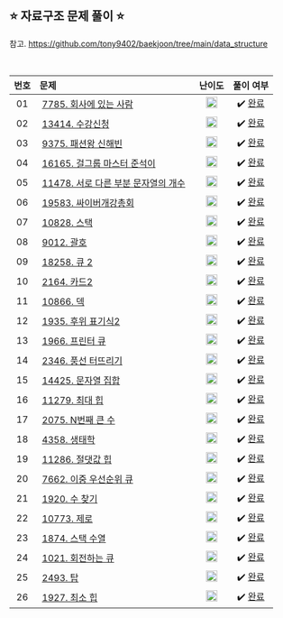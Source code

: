## ⭐️ 자료구조 문제 풀이 ⭐️ 

참고. https://github.com/tony9402/baekjoon/tree/main/data_structure

<br>

| **번호** | **문제** | **난이도** | **풀이 여부** |
|:--------:|:--------|:----------:|:-----------:|
| 01 | &nbsp;[7785. 회사에 있는 사람](https://www.acmicpc.net/problem/7785)&nbsp;&nbsp; | &nbsp;&nbsp;<img src="https://github.com/yuuforest/Baekjoon/assets/97596022/16c246cd-0ac7-4c70-8e59-ae53094efefd" width="20"/>&nbsp;&nbsp; | &nbsp;✔️ [완료](https://github.com/yuuforest/Baekjoon/blob/main/python/%EC%9E%90%EB%A3%8C%EA%B5%AC%EC%A1%B0/Prob7785.py)&nbsp; |
| 02 | &nbsp;[13414. 수강신청](https://www.acmicpc.net/problem/13414)&nbsp;&nbsp; | &nbsp;&nbsp;<img src="https://github.com/yuuforest/Baekjoon/assets/97596022/07accbcc-b7bc-4a50-a82e-37f90db6a48f" width="20"/>&nbsp;&nbsp; | &nbsp;✔️ [완료](https://github.com/yuuforest/Baekjoon/blob/main/python/%EC%9E%90%EB%A3%8C%EA%B5%AC%EC%A1%B0/Prob13414.py)&nbsp; |
| 03 | &nbsp;[9375. 패션왕 신해빈](https://www.acmicpc.net/problem/9375)&nbsp;&nbsp; | &nbsp;&nbsp;<img src="https://github.com/yuuforest/Baekjoon/assets/97596022/07accbcc-b7bc-4a50-a82e-37f90db6a48f" width="20"/>&nbsp;&nbsp; | &nbsp;✔️ [완료](https://github.com/yuuforest/Baekjoon/blob/main/python/%EC%9E%90%EB%A3%8C%EA%B5%AC%EC%A1%B0/Prob9375.py)&nbsp; |
| 04 | &nbsp;[16165. 걸그룹 마스터 준석이](https://www.acmicpc.net/problem/16165)&nbsp;&nbsp; | &nbsp;&nbsp;<img src="https://github.com/yuuforest/Baekjoon/assets/97596022/07accbcc-b7bc-4a50-a82e-37f90db6a48f" width="20"/>&nbsp;&nbsp; | &nbsp;✔️ [완료](https://github.com/yuuforest/Baekjoon/blob/main/python/%EC%9E%90%EB%A3%8C%EA%B5%AC%EC%A1%B0/Prob16165.py)&nbsp; |
| 05 | &nbsp;[11478. 서로 다른 부분 문자열의 개수](https://www.acmicpc.net/problem/11478)&nbsp;&nbsp; | &nbsp;&nbsp;<img src="https://github.com/yuuforest/Baekjoon/assets/97596022/07accbcc-b7bc-4a50-a82e-37f90db6a48f" width="20"/>&nbsp;&nbsp; | &nbsp;✔️ [완료](https://github.com/yuuforest/Baekjoon/blob/main/python/%EC%9E%90%EB%A3%8C%EA%B5%AC%EC%A1%B0/Prob11478.py)&nbsp; |
| 06 | &nbsp;[19583. 싸이버개강총회](https://www.acmicpc.net/problem/19583)&nbsp;&nbsp; | &nbsp;&nbsp;<img src="https://github.com/yuuforest/Baekjoon/assets/97596022/0d140fe9-b265-452d-812a-c474404888d7" width="20"/>&nbsp;&nbsp; | &nbsp;✔️ [완료](https://github.com/yuuforest/Baekjoon/blob/main/python/%EC%9E%90%EB%A3%8C%EA%B5%AC%EC%A1%B0/Prob19583.py)&nbsp; |
| 07 | &nbsp;[10828. 스택](https://www.acmicpc.net/problem/10828)&nbsp;&nbsp; | &nbsp;&nbsp;<img src="https://github.com/yuuforest/Baekjoon/assets/97596022/3c7e9f4b-e603-404f-b612-258d66475421" width="20"/>&nbsp;&nbsp; | &nbsp;✔️ [완료](https://github.com/yuuforest/Baekjoon/blob/main/python/%EC%9E%90%EB%A3%8C%EA%B5%AC%EC%A1%B0/Prob10828.py)&nbsp; |
| 08 | &nbsp;[9012. 괄호](https://www.acmicpc.net/problem/9012)&nbsp;&nbsp; | &nbsp;&nbsp;<img src="https://github.com/yuuforest/Baekjoon/assets/97596022/3c7e9f4b-e603-404f-b612-258d66475421" width="20"/>&nbsp;&nbsp; | &nbsp;✔️ [완료](https://github.com/yuuforest/Baekjoon/blob/main/python/%EC%9E%90%EB%A3%8C%EA%B5%AC%EC%A1%B0/Prob9012.py)&nbsp; |
| 09 | &nbsp;[18258. 큐 2](https://www.acmicpc.net/problem/18258)&nbsp;&nbsp; | &nbsp;&nbsp;<img src="https://github.com/yuuforest/Baekjoon/assets/97596022/3c7e9f4b-e603-404f-b612-258d66475421" width="20"/>&nbsp;&nbsp; | &nbsp;✔️ [완료](https://github.com/yuuforest/Baekjoon/blob/main/python/%EC%9E%90%EB%A3%8C%EA%B5%AC%EC%A1%B0/Prob18258.py)&nbsp; |
| 10 | &nbsp;[2164. 카드2](https://www.acmicpc.net/problem/2164)&nbsp;&nbsp; | &nbsp;&nbsp;<img src="https://github.com/yuuforest/Baekjoon/assets/97596022/3c7e9f4b-e603-404f-b612-258d66475421" width="20"/>&nbsp;&nbsp; | &nbsp;✔️ [완료](https://github.com/yuuforest/Baekjoon/blob/main/python/%EC%9E%90%EB%A3%8C%EA%B5%AC%EC%A1%B0/Prob2164.py)&nbsp; |
| 11 | &nbsp;[10866. 덱](https://www.acmicpc.net/problem/10866)&nbsp;&nbsp; | &nbsp;&nbsp;<img src="https://github.com/yuuforest/Baekjoon/assets/97596022/3c7e9f4b-e603-404f-b612-258d66475421" width="20"/>&nbsp;&nbsp; | &nbsp;✔️ [완료](https://github.com/yuuforest/Baekjoon/blob/main/python/%EC%9E%90%EB%A3%8C%EA%B5%AC%EC%A1%B0/Prob10866.py)&nbsp; |
| 12 | &nbsp;[1935. 후위 표기식2](https://www.acmicpc.net/problem/1935)&nbsp;&nbsp; | &nbsp;&nbsp;<img src="https://github.com/yuuforest/Baekjoon/assets/97596022/07accbcc-b7bc-4a50-a82e-37f90db6a48f" width="20"/>&nbsp;&nbsp; | &nbsp;✔️ [완료](https://github.com/yuuforest/Baekjoon/blob/main/python/%EC%9E%90%EB%A3%8C%EA%B5%AC%EC%A1%B0/Prob1935.py)&nbsp; |
| 13 | &nbsp;[1966. 프린터 큐](https://www.acmicpc.net/problem/1966)&nbsp;&nbsp; | &nbsp;&nbsp;<img src="https://github.com/yuuforest/Baekjoon/assets/97596022/07accbcc-b7bc-4a50-a82e-37f90db6a48f" width="20"/>&nbsp;&nbsp; | &nbsp;✔️ [완료](https://github.com/yuuforest/Baekjoon/blob/main/python/%EC%9E%90%EB%A3%8C%EA%B5%AC%EC%A1%B0/Prob1966.py)&nbsp; |
| 14 | &nbsp;[2346. 풍선 터뜨리기](https://www.acmicpc.net/problem/2346)&nbsp;&nbsp; | &nbsp;&nbsp;<img src="https://github.com/yuuforest/Baekjoon/assets/97596022/07accbcc-b7bc-4a50-a82e-37f90db6a48f" width="20"/>&nbsp;&nbsp; | &nbsp;✔️ [완료](https://github.com/yuuforest/Baekjoon/blob/main/python/%EC%9E%90%EB%A3%8C%EA%B5%AC%EC%A1%B0/Prob2346.py)&nbsp; |
| 15 | &nbsp;[14425. 문자열 집합](https://www.acmicpc.net/problem/14425)&nbsp;&nbsp; | &nbsp;&nbsp;<img src="https://github.com/yuuforest/Baekjoon/assets/97596022/3c7e9f4b-e603-404f-b612-258d66475421" width="20"/>&nbsp;&nbsp; | &nbsp;✔️ [완료](https://github.com/yuuforest/Baekjoon/blob/main/python/%EC%9E%90%EB%A3%8C%EA%B5%AC%EC%A1%B0/Prob14425.py)&nbsp; |
| 16 | &nbsp;[11279. 최대 힙](https://www.acmicpc.net/problem/11279)&nbsp;&nbsp; | &nbsp;&nbsp;<img src="https://github.com/yuuforest/Baekjoon/assets/97596022/0d140fe9-b265-452d-812a-c474404888d7" width="20"/>&nbsp;&nbsp; | &nbsp;✔️ [완료](https://github.com/yuuforest/Baekjoon/blob/main/python/%EC%9E%90%EB%A3%8C%EA%B5%AC%EC%A1%B0/Prob11279.py)&nbsp; |
| 17 | &nbsp;[2075. N번째 큰 수](https://www.acmicpc.net/problem/2075)&nbsp;&nbsp; | &nbsp;&nbsp;<img src="https://github.com/yuuforest/Baekjoon/assets/97596022/0d140fe9-b265-452d-812a-c474404888d7" width="20"/>&nbsp;&nbsp; | &nbsp;✔️ [완료](https://github.com/yuuforest/Baekjoon/blob/main/python/%EC%9E%90%EB%A3%8C%EA%B5%AC%EC%A1%B0/Prob2075.py)&nbsp; |
| 18 | &nbsp;[4358. 생태학](https://www.acmicpc.net/problem/4358)&nbsp;&nbsp; | &nbsp;&nbsp;<img src="https://github.com/yuuforest/Baekjoon/assets/97596022/0d140fe9-b265-452d-812a-c474404888d7" width="20"/>&nbsp;&nbsp; | &nbsp;✔️ [완료](https://github.com/yuuforest/Baekjoon/blob/main/python/%EC%9E%90%EB%A3%8C%EA%B5%AC%EC%A1%B0/Prob4358.py)&nbsp; |
| 19 | &nbsp;[11286. 절댓값 힙](https://www.acmicpc.net/problem/11286)&nbsp;&nbsp; | &nbsp;&nbsp;<img src="https://github.com/yuuforest/Baekjoon/assets/97596022/b865c934-26be-488e-aec2-cfaf969e1632" width="20"/>&nbsp;&nbsp; | &nbsp;✔️ [완료](https://github.com/yuuforest/Baekjoon/blob/main/python/%EC%9E%90%EB%A3%8C%EA%B5%AC%EC%A1%B0/Prob11286.py)&nbsp; |
| 20 | &nbsp;[7662. 이중 우선순위 큐](https://www.acmicpc.net/problem/7662)&nbsp;&nbsp; | &nbsp;&nbsp;<img src="https://github.com/yuuforest/Baekjoon/assets/97596022/faf1d147-b8a1-40f5-9f8f-604d534ab16c" width="20"/>&nbsp;&nbsp; | &nbsp;✔️ [완료](https://github.com/yuuforest/Baekjoon/blob/main/python/%EC%9E%90%EB%A3%8C%EA%B5%AC%EC%A1%B0/Prob7662.py)&nbsp; |
| 21 | &nbsp;[1920. 수 찾기](https://www.acmicpc.net/problem/1920)&nbsp;&nbsp; | &nbsp;&nbsp;<img src="https://github.com/yuuforest/Baekjoon/assets/97596022/3c7e9f4b-e603-404f-b612-258d66475421" width="20"/>&nbsp;&nbsp; | &nbsp;✔️ [완료](https://github.com/yuuforest/Baekjoon/blob/main/python/%EC%9E%90%EB%A3%8C%EA%B5%AC%EC%A1%B0/Prob1920.py)&nbsp; |
| 22 | &nbsp;[10773. 제로](https://www.acmicpc.net/problem/10773)&nbsp;&nbsp; | &nbsp;&nbsp;<img src="https://github.com/yuuforest/Baekjoon/assets/97596022/3c7e9f4b-e603-404f-b612-258d66475421" width="20"/>&nbsp;&nbsp; | &nbsp;✔️ [완료](https://github.com/yuuforest/Baekjoon/blob/main/python/%EC%9E%90%EB%A3%8C%EA%B5%AC%EC%A1%B0/Prob10773.py)&nbsp; |
| 23 | &nbsp;[1874. 스택 수열](https://www.acmicpc.net/problem/1874)&nbsp;&nbsp; | &nbsp;&nbsp;<img src="https://github.com/yuuforest/Baekjoon/assets/97596022/3c7e9f4b-e603-404f-b612-258d66475421" width="20"/>&nbsp;&nbsp; | &nbsp;✔️ [완료](https://github.com/yuuforest/Baekjoon/blob/main/python/%EC%9E%90%EB%A3%8C%EA%B5%AC%EC%A1%B0/Prob1874.py)&nbsp; |
| 24 | &nbsp;[1021. 회전하는 큐](https://www.acmicpc.net/problem/1021)&nbsp;&nbsp; | &nbsp;&nbsp;<img src="https://github.com/yuuforest/Baekjoon/assets/97596022/07accbcc-b7bc-4a50-a82e-37f90db6a48f" width="20"/>&nbsp;&nbsp; | &nbsp;✔️ [완료](https://github.com/yuuforest/Baekjoon/blob/main/python/%EC%9E%90%EB%A3%8C%EA%B5%AC%EC%A1%B0/Prob1021.py)&nbsp; |
| 25 | &nbsp;[2493. 탑](https://www.acmicpc.net/problem/2493)&nbsp;&nbsp; | &nbsp;&nbsp;<img src="https://github.com/yuuforest/Baekjoon/assets/97596022/85149378-3937-4538-8a9b-1b178253c958" width="20"/>&nbsp;&nbsp; | &nbsp;✔️ [완료](https://github.com/yuuforest/Baekjoon/blob/main/python/%EC%9E%90%EB%A3%8C%EA%B5%AC%EC%A1%B0/Prob2493.py)&nbsp; |
| 26 | &nbsp;[1927. 최소 힙](https://www.acmicpc.net/problem/1927)&nbsp;&nbsp; | &nbsp;&nbsp;<img src="https://github.com/yuuforest/Baekjoon/assets/97596022/0d140fe9-b265-452d-812a-c474404888d7" width="20"/>&nbsp;&nbsp; | &nbsp;✔️ [완료](https://github.com/yuuforest/Baekjoon/blob/main/python/%EC%9E%90%EB%A3%8C%EA%B5%AC%EC%A1%B0/Prob1927.py)&nbsp; |